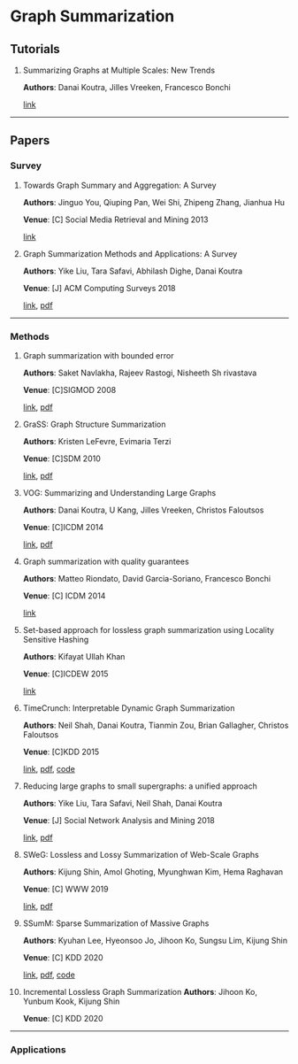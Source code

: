 # Graph Summarization

## Tutorials

1. Summarizing Graphs at Multiple Scales: New Trends

   **Authors**: Danai Koutra, Jilles Vreeken, Francesco Bonchi

   [link](https://web.eecs.umich.edu/~dkoutra/tut/icdm18.html)

---

## Papers

### Survey

1. Towards Graph Summary and Aggregation: A Survey

   **Authors**: Jinguo You, Qiuping Pan, Wei Shi, Zhipeng Zhang, Jianhua Hu

   **Venue**: [C] Social Media Retrieval and Mining 2013

   [link](https://link.springer.com/chapter/10.1007%2F978-3-642-41629-3_1)

2. Graph Summarization Methods and Applications: A Survey

   **Authors**: Yike Liu, Tara Safavi, Abhilash Dighe, Danai Koutra

   **Venue**: [J] ACM Computing Surveys 2018

   [link](https://dl.acm.org/doi/10.1145/3186727), [pdf](https://tsafavi.github.io/assets/pdf/liu-2018-graph-summarization.pdf)

---

### Methods

1. Graph summarization with bounded error

   **Authors**: Saket Navlakha, Rajeev Rastogi, Nisheeth Sh rivastava

   **Venue**: [C]SIGMOD 2008
   
   [link](https://dl.acm.org/doi/10.1145/1376616.1376661), [pdf](https://dl.acm.org/doi/pdf/10.1145/1376616.1376661)
   
2. GraSS: Graph Structure Summarization

   **Authors**: Kristen LeFevre, Evimaria Terzi 

   **Venue**: [C]SDM 2010

   [link](https://epubs.siam.org/doi/10.1137/1.9781611972801.40), [pdf](http://citeseerx.ist.psu.edu/viewdoc/download?doi=10.1.1.329.1728&rep=rep1&type=pdf)

3. VOG: Summarizing and Understanding Large Graphs

   **Authors**: Danai Koutra,  U Kang,  Jilles Vreeken,  Christos Faloutsos

   **Venue**: [C]ICDM 2014

   [link](https://onlinelibrary.wiley.com/doi/abs/10.1002/sam.11267), [pdf](https://web.eecs.umich.edu/~dkoutra/papers/VoG.pdf)

4. Graph summarization with quality guarantees

   **Authors**: Matteo Riondato, David Garcia-Soriano, Francesco Bonchi

   **Venue**: [C] ICDM 2014

   [link](https://ieeexplore.ieee.org/document/702342)

5. Set-based approach for lossless graph summarization using Locality Sensitive Hashing

   **Authors**: Kifayat Ullah Khan

   **Venue**: [C]ICDEW 2015

   [link](https://ieeexplore.ieee.org/document/7129586/)

6. TimeCrunch: Interpretable Dynamic Graph Summarization

   **Authors**: Neil Shah, Danai Koutra, Tianmin Zou, Brian Gallagher, Christos Faloutsos

   **Venue**: [C]KDD 2015

   [link](https://dl.acm.org/doi/10.1145/2783258.2783321), [pdf](https://web.eecs.umich.edu/~dkoutra/papers/Timecrunch_KDD15.pdf), [code](http://www.cs.cmu.edu/~neilshah/code/timecrunch.tar)

7. Reducing large graphs to small supergraphs: a unified approach 

   **Authors**: Yike Liu, Tara Safavi, Neil Shah, Danai Koutra

   **Venue**: [J] Social Network Analysis and Mining 2018

   [link](http://link.springer.com/10.1007/s13278-018-0491-4), [pdf](https://gemslab.github.io/papers/liu-2018-reducing.pdf)

8. SWeG: Lossless and Lossy Summarization of Web-Scale Graphs

   **Authors**: Kijung Shin, Amol Ghoting, Myunghwan Kim, Hema Raghavan

   **Venue**: [C] WWW 2019

   [link](http://doi.acm.org/10.1145/3308558.3313402), [pdf](http://www.cs.cmu.edu/~kijungs/papers/swegWWW2019.pdf)

9. SSumM: Sparse Summarization of Massive Graphs

   **Authors**: Kyuhan Lee, Hyeonsoo Jo, Jihoon Ko, Sungsu Lim, Kijung Shin

   **Venue**: [C] KDD 2020

   [link](http://dmlab.kaist.ac.kr/ssumm/), [pdf](https://arxiv.org/pdf/2006.01060), [code](https://github.com/KyuhanLee/SSuMM)
   
10. Incremental Lossless Graph Summarization
    **Authors**: Jihoon Ko, Yunbum Kook, Kijung Shin

    **Venue**: [C] KDD 2020

---

### Applications

